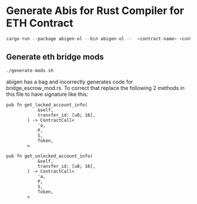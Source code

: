 # Generate Abis for Rust Compiler for ETH Contract

```asm
cargo run --package abigen-ol --bin abigen-ol --  <contract-name> <contract-abi.json> [contract-abi.rs]
```

## Generate eth bridge mods
```asm
./generate-mods.sh
```

abigen has a bag and incorrectly generates code for bridge_escrow_mod.rs. To correct that replace the following 2 methods in this file to have signature like this:
```
pub fn get_locked_account_info(
            &self,
            transfer_id: [u8; 16],
        ) -> ContractCall<
            'a,
            P,
            S,
            Token,
        > 
        
pub fn get_unlocked_account_info(
            &self,
            transfer_id: [u8; 16],
        ) -> ContractCall<
            'a,
            P,
            S,
            Token,
        > 
```